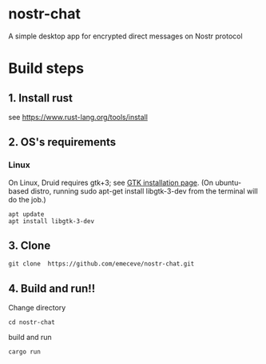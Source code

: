 # nostr-chat
A simple desktop app for encrypted direct messages on Nostr protocol

# Build steps

## 1. Install rust
see https://www.rust-lang.org/tools/install

## 2. OS's requirements

### Linux

On Linux, Druid requires gtk+3; see [GTK installation page](https://www.gtk.org/docs/installations/linux/). (On ubuntu-based distro, running sudo apt-get install libgtk-3-dev from the terminal will do the job.)

```
apt update
apt install libgtk-3-dev
```

## 3. Clone 

```
git clone  https://github.com/emeceve/nostr-chat.git 
```
## 4. Build and run!!

Change directory
 ```
cd nostr-chat
```
build and run

```
cargo run
```
